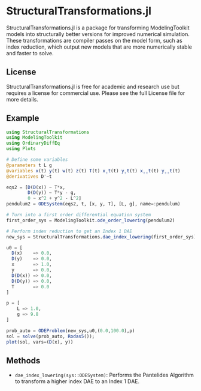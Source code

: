 # StructuralTransformations.jl

StructuralTransformations.jl is a package for transforming ModelingToolkit models into structurally better
versions for improved numerical simulation. These transformations are compiler passes on the model form,
such as index reduction, which output new models that are more numerically stable and faster to solve.

## License

StructuralTransformations.jl is free for academic and research use but requires a license for commercial
use. Please see the full License file for more details.

## Example

```julia
using StructuralTransformations
using ModelingToolkit
using OrdinaryDiffEq
using Plots

# Define some variables
@parameters t L g
@variables x(t) y(t) w(t) z(t) T(t) xˍt(t) yˍt(t) xˍˍt(t) yˍˍt(t)
@derivatives D'~t

eqs2 = [D(D(x)) ~ T*x,
        D(D(y)) ~ T*y - g,
        0 ~ x^2 + y^2 - L^2]
pendulum2 = ODESystem(eqs2, t, [x, y, T], [L, g], name=:pendulum)

# Turn into a first order differential equation system
first_order_sys = ModelingToolkit.ode_order_lowering(pendulum2)

# Perform index reduction to get an Index 1 DAE
new_sys = StructuralTransformations.dae_index_lowering(first_order_sys)

u0 = [
  D(x)    => 0.0,
  D(y)    => 0.0,
  x       => 1.0,
  y       => 0.0,
  D(D(x)) => 0.0,
  D(D(y)) => 0.0,
  T       => 0.0
]

p = [
    L => 1.0,
    g => 9.8
]

prob_auto = ODEProblem(new_sys,u0,(0.0,100.0),p)
sol = solve(prob_auto, Rodas5());
plot(sol, vars=(D(x), y))
```

## Methods

- `dae_index_lowering(sys::ODESystem)`: Performs the Pantelides Algorithm to
  transform a higher index DAE to an Index 1 DAE.
